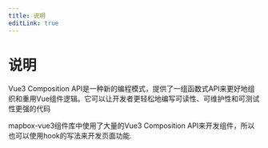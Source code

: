```yaml
---
title: 说明
editLink: true
---
```




# 说明

Vue3 Composition API是一种新的编程模式，提供了一组函数式API来更好地组织和重用Vue组件逻辑。它可以让开发者更轻松地编写可读性、可维护性和可测试性更强的代码

mapbox-vue3组件库中使用了大量的Vue3 Composition API来开发组件，所以也可以使用hook的写法来开发页面功能.